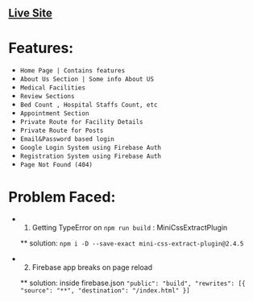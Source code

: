 ## [Live Site](https://restorehealth-bd.web.app/)

# Features:
* `Home Page | Contains features`
* `About Us Section | Some info About US`
* `Medical Facilities`
* `Review Sections`
* `Bed Count , Hospital Staffs Count, etc`
* `Appointment Section`
* `Private Route for Facility Details`
* `Private Route for Posts`
* `Email&Password based login`
* `Google Login System using Firebase Auth`
* `Registration System using Firebase Auth`
* `Page Not Found (404)`


# Problem Faced:
* 1) Getting TypeError on `npm run build` : MiniCssExtractPlugin

	** solution: `npm i -D --save-exact mini-css-extract-plugin@2.4.5`

* 2) Firebase app breaks on page reload

	** solution: inside firebase.json `
		"public": "build",
		"rewrites": [{
			"source": "**",
			"destination": "/index.html"
		}]
	`
